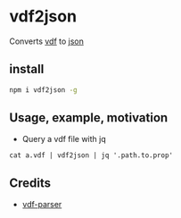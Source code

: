 # vdf2json
Converts [vdf](https://developer.valvesoftware.com/wiki/KeyValues) to [json](https://www.json.org)

## install
```bash
npm i vdf2json -g
```
## Usage, example, motivation
- Query a vdf file with jq
```
cat a.vdf | vdf2json | jq '.path.to.prop'
```
## Credits

- [vdf-parser](https://github.com/p0358/vdf-parser)
